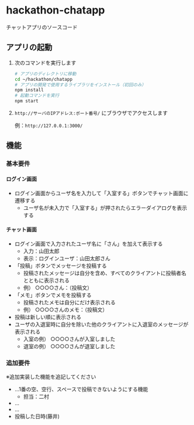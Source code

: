hackathon-chatapp
====

チャットアプリのソースコード

## アプリの起動

1. 次のコマンドを実行します

    ```bash
    # アプリのディレクトリに移動
    cd ~/hackathon/chatapp
    # アプリの開発で使用するライブラリをインストール（初回のみ）
    npm install
    # 起動コマンドを実行
    npm start
    ```

2. `http://サーバのIPアドレス:ポート番号/` にブラウザでアクセスします

    例：`http://127.0.0.1:3000/`

## 機能

### 基本要件

#### ログイン画面

* ログイン画面からユーザ名を入力して「入室する」ボタンでチャット画面に遷移する
    * ユーザ名が未入力で「入室する」が押されたらエラーダイアログを表示する

#### チャット画面

* ログイン画面で入力されたユーザ名に「さん」を加えて表示する
    * 入力：山田太郎
    * 表示：ログインユーザ：山田太郎さん
* 「投稿」ボタンでメッセージを投稿する
    * 投稿されたメッセージは自分を含め、すべてのクライアントに投稿者名とともに表示される
    * 例） ○○○○さん：（投稿文）
* 「メモ」ボタンでメモを投稿する
    * 投稿されたメモは自分にだけ表示される
    * 例） ○○○○さんのメモ：（投稿文）
* 投稿は新しい順に表示される
* ユーザの入退室時に自分を除いた他のクライアントに入退室のメッセージが表示される
    * 入室の例） ○○○○さんが入室しました
    * 退室の例） ○○○○さんが退室しました

### 追加要件

※追加実装した機能を追記してください

* ...1番の空、空行、スペースで投稿できないようにする機能
    * 担当：二村
* ...
* ...
* 投稿した日時(藤井)
